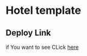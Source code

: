 # Hotel template
 ## Deploy Link

if You want to see CLick [here](https://mr-mohammadi-sab.github.io/Hotel-template/)
